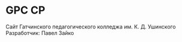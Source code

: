 GPC CP
======
Сайт Гатчинского педагогического колледжа им. К. Д. Ушинского
Разработчик: Павел Зайко